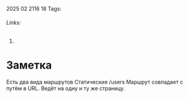 2025 02 2116 18
Tags: 
###### Links: 
1) 
# Заметка
Есть два вида маршрутов
Статические /users Маршрут совпадает с путём в URL. Ведёт на одну и ту же страницу.